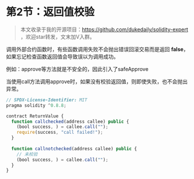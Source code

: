 # 第2节：返回值校验

> 本文收录于我的开源项目：https://github.com/dukedaily/solidity-expert ，欢迎star转发，文末加V入群。

调用外部合约函数时，有些函数调用失败不会抛出错误回滚交易而是返回 **false**，如果忘记检查函数返回值会导致误以为调用成功。

例如：approve等方法就是不安全的，因此引入了safeApprove

当使用call方法调用approve时，如果没有校验返回值，则即使失败，也不会抛出异常。

```js
// SPDX-License-Identifier: MIT
pragma solidity ^0.8.8;

contract ReturnValue {
  function callchecked(address callee) public {
    (bool success, ) = callee.call("");
    require(success, "call failed!");
  }
  
  function callnotchecked(address callee) public {
    // 未校验
    (bool success, ) = callee.call("");
  }
}
```

